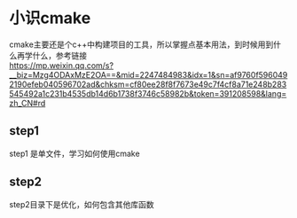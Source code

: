 # 小识cmake
cmake主要还是个c++中构建项目的工具，所以掌握点基本用法，到时候用到什么再学什么，参考链接  
https://mp.weixin.qq.com/s?__biz=Mzg4ODAxMzE2OA==&mid=2247484983&idx=1&sn=af9760f5960492190efeb040596702ad&chksm=cf80ee28f8f7673e49c7f4cf8a71e248b283545492a1c231b4535db14d6b1738f3746c58982b&token=391208598&lang=zh_CN#rd

## step1
step1 是单文件，学习如何使用cmake

## step2

step2目录下是优化，如何包含其他库函数


